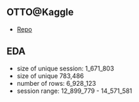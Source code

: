 ## OTTO@Kaggle

- [Repo](https://www.kaggle.com/competitions/otto-recommender-system)

## EDA
- size of unique session: 1_671_803
- size of unique 783,486
- number of rows: 6_928_123
- session range: 12_899_779 - 14_571_581 